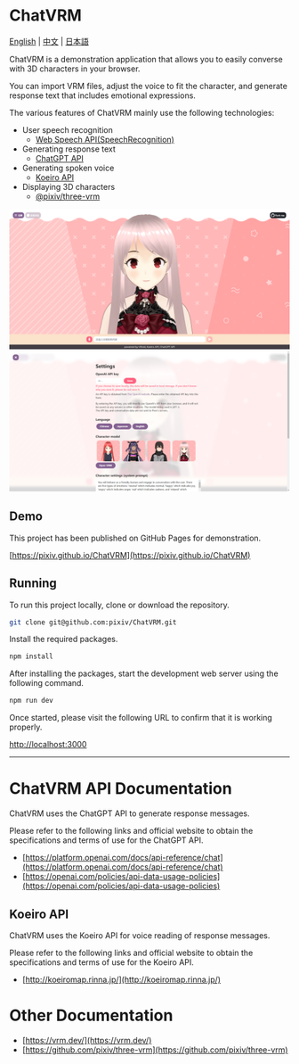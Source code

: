 # ChatVRM

[English](./README-EN.md) | [中文](./README.md) | [日本語](./README-JP.md)

ChatVRM is a demonstration application that allows you to easily converse with 3D characters in your browser.

You can import VRM files, adjust the voice to fit the character, and generate response text that includes emotional expressions.

The various features of ChatVRM mainly use the following technologies:

- User speech recognition
  - [Web Speech API(SpeechRecognition)](https://developer.mozilla.org/ja/docs/Web/API/SpeechRecognition)
- Generating response text
  - [ChatGPT API](https://platform.openai.com/docs/api-reference/chat)
- Generating spoken voice
  - [Koeiro API](http://koeiromap.rinna.jp/)
- Displaying 3D characters
  - [@pixiv/three-vrm](https://github.com/pixiv/three-vrm)

![1.png](./imgs/1.png)
![2.png](./imgs/en.png)

## Demo

This project has been published on GitHub Pages for demonstration.

[https://pixiv.github.io/ChatVRM](https://pixiv.github.io/ChatVRM)

## Running

To run this project locally, clone or download the repository.

```bash
git clone git@github.com:pixiv/ChatVRM.git
```

Install the required packages.

```bash
npm install
```

After installing the packages, start the development web server using the following command.

```bash
npm run dev
```

Once started, please visit the following URL to confirm that it is working properly.

[http://localhost:3000](http://localhost:3000)

---

# ChatVRM API Documentation

ChatVRM uses the ChatGPT API to generate response messages.

Please refer to the following links and official website to obtain the specifications and terms of use for the ChatGPT API.

- [https://platform.openai.com/docs/api-reference/chat](https://platform.openai.com/docs/api-reference/chat)
- [https://openai.com/policies/api-data-usage-policies](https://openai.com/policies/api-data-usage-policies)

## Koeiro API

ChatVRM uses the Koeiro API for voice reading of response messages.

Please refer to the following links and official website to obtain the specifications and terms of use for the Koeiro API.

- [http://koeiromap.rinna.jp/](http://koeiromap.rinna.jp/)

# Other Documentation

- [https://vrm.dev/](https://vrm.dev/)
- [https://github.com/pixiv/three-vrm](https://github.com/pixiv/three-vrm)
